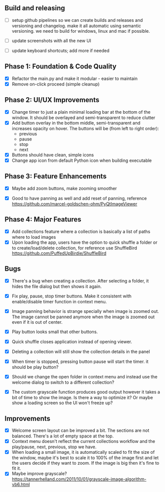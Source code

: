 ## Build and releasing
- [ ] setup github pipelines so we can create builds and releases and versioning and changelog. make it all automatic using semantic versioning. we need to build for windows, linux and mac if possible.
- [ ] update screenshots with all the new UI
- [ ] update keyboard shortcuts; add more if needed


## Phase 1: Foundation & Code Quality
- [x] Refactor the main.py and make it modular - easier to maintain
- [x] Remove on-click proceed (simple cleanup)

## Phase 2: UI/UX Improvements
- [x] Change timer to just a plain minimal loading bar at the bottom of the window. It should be overlayed and semi-transparent to reduce clutter
- [x] Add button overlay in the bottom middle, semi-transparent and increases opacity on hover. The buttons will be (from left to right order):
    - previous
    - pause
    - stop
    - next
- [x] Buttons should have clean, simple icons
- [x] Change app icon from default Python icon when building executable

## Phase 3: Feature Enhancements
- [x] Maybe add zoom buttons, make zooming smoother
- [x] Good to have panning as well and add reset of panning, reference https://github.com/marcel-goldschen-ohm/PyQtImageViewer


## Phase 4: Major Features
- [x] Add collections feature where a collection is basically a list of paths where to load images
- [x] Upon loading the app, users have the option to quick shuffle a folder or to create/load/delete collection, for reference use ShuffleBird https://github.com/PuffedUpBirdie/ShuffleBird

## Bugs
- [x] There's a bug when creating a collection. After selecting a folder, it hides the file dialog but then shows it again. 
- [x] Fix play, pause, stop timer buttons. Make it consistent with enable/disable timer function in context menu.
- [x] Image panning behavior is strange specially when image is zoomed out. The image cannot be panned anymore when the image is zoomed out even if it is out of center.
- [x] Play button looks small that other buttons.
- [x] Quick shuffle closes application instead of opening viewer. 
- [x] Deleting a collection will still show the collection details in the panel
- [x] When timer is stopped, pressing button pause will start the timer. it should be play button?
- [x] Should we change the open folder in context menu and instead use the welcome dialog to switch to a different collection?
- [x] The custom grayscale function produces good output however it takes a bit of time to show the image. Is there a way to optimize it? Or maybe show a loading screen so the UI won't freeze up?


## Improvements
- [x] Welcome screen layout can be improved a bit. The sections are not balanced. There's a lot of empty space at the top.
- [x] Context menu doesn't reflect the current collections workflow and the play/pause, next, previous, stop we have. 
- [x] When loading a small image, it is automatically scaled to fit the size of the window, maybe it's best to scale it to 100% of the image first and let the users decide if they want to zoom. If the image is big then it's fine to fit it.
- [x] Maybe improve grayscale? https://tannerhelland.com/2011/10/01/grayscale-image-algorithm-vb6.html